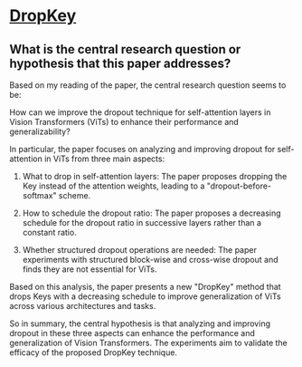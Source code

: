 # [DropKey](https://arxiv.org/abs/2208.02646)

## What is the central research question or hypothesis that this paper addresses?

 Based on my reading of the paper, the central research question seems to be:

How can we improve the dropout technique for self-attention layers in Vision Transformers (ViTs) to enhance their performance and generalizability? 

In particular, the paper focuses on analyzing and improving dropout for self-attention in ViTs from three main aspects:

1) What to drop in self-attention layers: The paper proposes dropping the Key instead of the attention weights, leading to a "dropout-before-softmax" scheme. 

2) How to schedule the dropout ratio: The paper proposes a decreasing schedule for the dropout ratio in successive layers rather than a constant ratio.

3) Whether structured dropout operations are needed: The paper experiments with structured block-wise and cross-wise dropout and finds they are not essential for ViTs.

Based on this analysis, the paper presents a new "DropKey" method that drops Keys with a decreasing schedule to improve generalization of ViTs across various architectures and tasks.

So in summary, the central hypothesis is that analyzing and improving dropout in these three aspects can enhance the performance and generalization of Vision Transformers. The experiments aim to validate the efficacy of the proposed DropKey technique.
